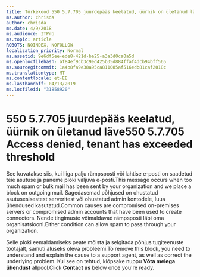 ```yaml
---
title: Tõrkekood 550 5.7.705 juurdepääs keelatud, üürnik on ületanud läve
ms.author: chrisda
author: chrisda
ms.date: 4/9/2018
ms.audience: ITPro
ms.topic: article
ROBOTS: NOINDEX, NOFOLLOW
localization_priority: Normal
ms.assetid: 9e6df5ee-ede8-421d-ba25-a3a3d0ca0a5d
ms.openlocfilehash: af84ef9cb3c9ed425b35d884ffaf4dcb94bff565
ms.sourcegitcommit: 1a4b8fa9e38a95ca811085af516edb81caf2018c
ms.translationtype: MT
ms.contentlocale: et-EE
ms.lasthandoff: 04/13/2019
ms.locfileid: "31858920"
---
```

# <a name="550-57705-access-denied-tenant-has-exceeded-threshold"></a><span data-ttu-id="835f1-102">550 5.7.705 juurdepääs keelatud, üürnik on ületanud läve</span><span class="sxs-lookup"><span data-stu-id="835f1-102">550 5.7.705 Access denied, tenant has exceeded threshold</span></span>

<span data-ttu-id="835f1-103">See kuvatakse siis, kui liiga palju rämpsposti või lahtise e-posti on saadetud teie asutuse ja paneme ploki väljuva e-posti.</span><span class="sxs-lookup"><span data-stu-id="835f1-103">This message occurs when too much spam or bulk mail has been sent by your organization and we place a block on outgoing mail.</span></span>
<span data-ttu-id="835f1-104">Sagedasemad põhjused on ohustatud asutusesisestest serveritest või ohustatud admin kontodele, luua ühendused kasutatud.</span><span class="sxs-lookup"><span data-stu-id="835f1-104">Common causes are compromised on-premises servers or compromised admin accounts that have been used to create connectors.</span></span> <span data-ttu-id="835f1-105">Nende tingimuste võimaldavad rämpsposti läbi oma organisatsiooni.</span><span class="sxs-lookup"><span data-stu-id="835f1-105">Either condition can allow spam to pass through your organization.</span></span>

<span data-ttu-id="835f1-106">Selle ploki eemaldamiseks peate mõista ja selgitada põhjus tugiteenuste töötajalt, samuti aluseks oleva probleemi.</span><span class="sxs-lookup"><span data-stu-id="835f1-106">To remove this block, you need to understand and explain the cause to a support agent, as well as correct the underlying problem.</span></span>
<span data-ttu-id="835f1-107">Kui see on tehtud, klõpsake nuppu **Võta meiega ühendust** allpool.</span><span class="sxs-lookup"><span data-stu-id="835f1-107">Click **Contact us** below once you're ready.</span></span>
